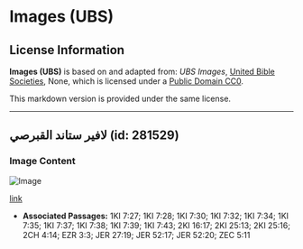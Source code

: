 # Images (UBS)

## License Information

**Images (UBS)** is based on and adapted from: _UBS Images_, [United Bible Societies](https://unitedbiblesocieties.org/), None, which is licensed under a [Public Domain CC0](https://creativecommons.org/public-domain/cc0/).

This markdown version is provided under the same license.



--------------------------------

## لافير ستاند القبرصي (id: 281529)

### Image Content

![Image](https://cdn.aquifer.bible/aquifer-content/resources/Media/WEB-0834_laver_stand_cypriot.jpg)

[link](https://cdn.aquifer.bible/aquifer-content/resources/Media/WEB-0834_laver_stand_cypriot.jpg)

* **Associated Passages:** 1KI 7:27; 1KI 7:28; 1KI 7:30; 1KI 7:32; 1KI 7:34; 1KI 7:35; 1KI 7:37; 1KI 7:38; 1KI 7:39; 1KI 7:43; 2KI 16:17; 2KI 25:13; 2KI 25:16; 2CH 4:14; EZR 3:3; JER 27:19; JER 52:17; JER 52:20; ZEC 5:11

